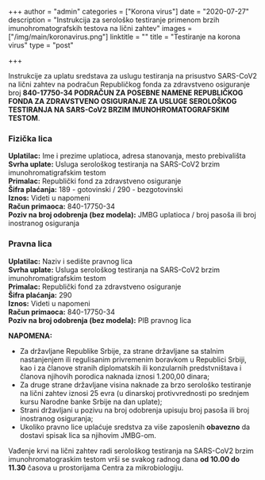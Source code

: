+++
author = "admin"
categories = ["Korona virus"]
date = "2020-07-27"
description = "Instrukcija za serološko testiranje primenom brzih imunohromatografskih testova na lični zahtev"
images = ["/img/main/koronavirus.png"]
linktitle = ""
title = "Testiranje na korona virus"
type = "post"

+++

Instrukcije za uplatu sredstava za uslugu testiranja na prisustvo SARS-CoV2 na lični zahtev na podračun Republičkog fonda za zdravstveno osiguranje broj **840-17750-34 PODRAČUN ZA POSEBNE NAMENE REPUBLIČKOG FONDA ZA ZDRAVSTVENO OSIGURANJE ZA USLUGE SEROLOŠKOG TESTIRANJA NA SARS-CoV2 BRZIM IMUNOHROMATOGRAFSKIM TESTOM**.

### Fizička lica

**Uplatilac:** Ime i prezime uplatioca, adresa stanovanja, mesto prebivališta  
**Svrha uplate:** Usluga serološkog testiranja na SARS-CoV2 brzim imunohromatigrafskim testom  
**Primalac:** Republički fond za zdravstveno osiguranje  
**Šifra plaćanja:** 189 - gotovinski / 290 - bezgotovinski  
**Iznos:** Videti u napomeni  
**Račun primaoca:** 840-17750-34  
**Poziv na broj odobrenja (bez modela):** JMBG uplatioca / broj pasoša ili broj inostranog osiguranja

### Pravna lica

**Uplatilac:** Naziv i sedište pravnog lica  
**Svrha uplate:** Usluga serološkog testiranja na SARS-CoV2 brzim imunohromatigrafskim testom  
**Primalac:** Republički fond za zdravstveno osiguranje  
**Šifra plaćanja:** 290  
**Iznos:** Videti u napomeni  
**Račun primaoca:** 840-17750-34  
**Poziv na broj odobrenja (bez modela):** PIB pravnog lica

**NAPOMENA:**

- Za državljane Republike Srbije, za strane državljane sa stalnim nastanjenjem ili regulisanim privremenim boravkom u Republici Srbiji, kao i za članove stranih diplomatskih ili konzularnih predstvništava i članova njihovih porodica naknada iznosi 1.200,00 dinara;
- Za druge strane državljane visina naknade za brzo serološko testiranje na lični zahtev iznosi 25 evra (u dinarskoj protivvrednosti po srednjem kursu Narodne banke Srbije na dan uplate);
- Strani državljani u pozivu na broj odobrenja upisuju broj pasoša ili broj inostranog osiguranja;
- Ukoliko pravno lice uplaćuje sredstva za više zaposlenih **obavezno** da dostavi spisak lica sa njihovim JMBG-om.

Vađenje krvi na lični zahtev radi serološkog testiranja na SARS-CoV2 brzim imunohromatograskim testom vrši se svakog radnog dana **od 10.00 do 11.30** časova u prostorijama Centra za mikrobiologiju.
